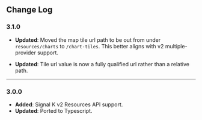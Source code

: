 ## Change Log

### 3.1.0

- **Updated**: Moved  the map tile url path to be out from under `resources/charts` to `/chart-tiles`. This better aligns with v2 multiple-provider support.

- **Updated**: Tile url value is now a fully qualified url rather than a relative path.


---

### 3.0.0

- **Added**: Signal K v2 Resources API support.
- **Updated**: Ported to Typescript.